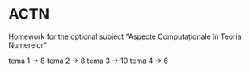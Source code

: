 # ACTN
Homework for the optional subject "Aspecte Computaționale în Teoria Numerelor"

tema 1 -> 8 
tema 2 -> 8 
tema 3 -> 10 
tema 4 -> 6
